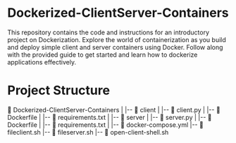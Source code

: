# Dockerized-ClientServer-Containers
This repository contains the code and instructions for an introductory project on Dockerization. Explore the world of containerization as you build and deploy simple client and server containers using Docker. Follow along with the provided guide to get started and learn how to dockerize applications effectively.

# Project Structure

📂 Dockerized-ClientServer-Containers
|
|-- 📂 client
|   |-- 📄 client.py
|   |-- 📄 Dockerfile
|   |-- 📄 requirements.txt
|
|-- 📂 server
|   |-- 📄 server.py
|   |-- 📄 Dockerfile
|   |-- 📄 requirements.txt
|
|-- 📄 docker-compose.yml
|-- 📄 fileclient.sh
|-- 📄 fileserver.sh
|-- 📄 open-client-shell.sh
